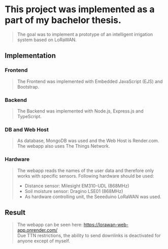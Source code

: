 # This project was implemented as a part of my bachelor thesis.
>The goal was to implement a prototype of an intelligent irrigation system based on LoRaWAN.

## Implementation
### Frontend
>The Frontend was implemented with Embedded JavaScript (EJS) and Bootstrap.

### Backend
>The Backend was implemented with Node.js, Express.js and TypeScript.

### DB and Web Host
>As database, MongoDB was used and the Web Host is Render.com.
>The webapp also uses The Things Network.

### Hardware
>The webapp reads the names of the user data and therefore only works with specific sensors. Following hardware should be used:
>- Distance sensor: Milesight EM310-UDL (868MHz)
>- Soil moisture sensor: Dragino LSE01 (868MHz)
>- As hardware controlling unit, the Seeeduino LoRaWAN was used.

## Result
>The webapp can be seen here: https://lorawan-web-app.onrender.com/ <br>
>Due TTN restrictions, the ability to send downlinks is deactivated for anyone except of myself.
